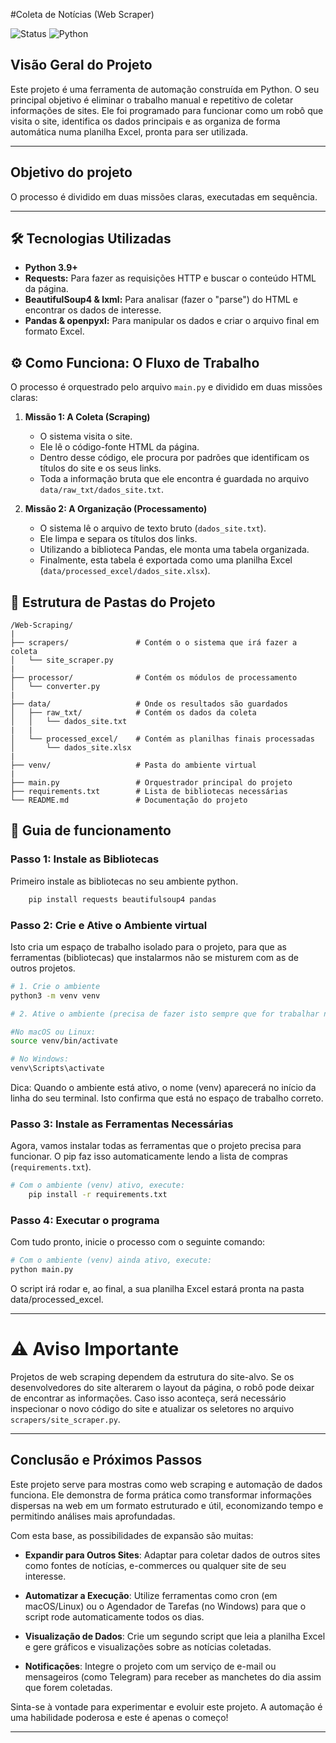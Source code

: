 #Coleta de Notícias (Web Scraper)

![Status](https://img.shields.io/badge/status-funcional-green)
![Python](https://img.shields.io/badge/Python-3.9+-blue)

## Visão Geral do Projeto

Este projeto é uma ferramenta de automação construída em Python. O seu principal objetivo é eliminar o trabalho manual e repetitivo de coletar informações de sites. Ele foi programado para funcionar como um robô que visita o site, identifica os dados principais e as organiza de forma automática numa planilha Excel, pronta para ser utilizada.

---

## Objetivo do projeto
O processo é dividido em duas missões claras, executadas em sequência.

---

## 🛠️ Tecnologias Utilizadas

-   **Python 3.9+**
-   **Requests:** Para fazer as requisições HTTP e buscar o conteúdo HTML da página.
-   **BeautifulSoup4 & lxml:** Para analisar (fazer o "parse") do HTML e encontrar os dados de interesse.
-   **Pandas & openpyxl:** Para manipular os dados e criar o arquivo final em formato Excel.


## ⚙️ Como Funciona: O Fluxo de Trabalho

O processo é orquestrado pelo arquivo `main.py` e dividido em duas missões claras:

1.  **Missão 1: A Coleta (Scraping)**
    -   O sistema visita o site.
    -   Ele lê o código-fonte HTML da página.
    -   Dentro desse código, ele procura por padrões que identificam os títulos do site e os seus links.
    -   Toda a informação bruta que ele encontra é guardada no arquivo `data/raw_txt/dados_site.txt`.

2.  **Missão 2: A Organização (Processamento)**
    -   O sistema lê o arquivo de texto bruto (`dados_site.txt`).
    -   Ele limpa e separa os títulos dos links.
    -   Utilizando a biblioteca Pandas, ele monta uma tabela organizada.
    -   Finalmente, esta tabela é exportada como uma planilha Excel (`data/processed_excel/dados_site.xlsx`).

## 📂 Estrutura de Pastas do Projeto

````
/Web-Scraping/
|
├── scrapers/               # Contém o o sistema que irá fazer a coleta
│   └── site_scraper.py
|
├── processor/              # Contém os módulos de processamento
│   └── converter.py
|
├── data/                   # Onde os resultados são guardados
│   ├── raw_txt/            # Contém os dados da coleta
│   │   └── dados_site.txt
|   |
│   └── processed_excel/    # Contém as planilhas finais processadas
│       └── dados_site.xlsx
|
├── venv/                   # Pasta do ambiente virtual
|
├── main.py                 # Orquestrador principal do projeto
├── requirements.txt        # Lista de bibliotecas necessárias
└── README.md               # Documentação do projeto

````

## 🚀  Guia de funcionamento 

### Passo 1: Instale as Bibliotecas

Primeiro instale as bibliotecas no seu ambiente python.
```bash
    pip install requests beautifulsoup4 pandas
```

### Passo 2: Crie e Ative o Ambiente virtual

Isto cria um espaço de trabalho isolado para o projeto, para que as ferramentas (bibliotecas) que instalarmos não se misturem com as de outros projetos.

```bash
# 1. Crie o ambiente 
python3 -m venv venv

# 2. Ative o ambiente (precisa de fazer isto sempre que for trabalhar no projeto)

#No macOS ou Linux:
source venv/bin/activate

# No Windows:
venv\Scripts\activate
```

Dica: Quando o ambiente está ativo, o nome (venv) aparecerá no início da linha do seu terminal. Isto confirma que está no espaço de trabalho correto.

### Passo 3: Instale as Ferramentas Necessárias

Agora, vamos instalar todas as ferramentas que o projeto precisa para funcionar. O pip faz isso automaticamente lendo a lista de compras (`requirements.txt`).

```bash
# Com o ambiente (venv) ativo, execute:
    pip install -r requirements.txt
```

### Passo 4: Executar o programa
Com tudo pronto, inicie o processo com o seguinte comando:
```bash
# Com o ambiente (venv) ainda ativo, execute:
python main.py
```
O script irá rodar e, ao final, a sua planilha Excel estará pronta na pasta data/processed_excel.

---

# ⚠️ Aviso Importante

Projetos de web scraping dependem da estrutura do site-alvo. Se os desenvolvedores do site alterarem o layout da página, o robô pode deixar de encontrar as informações. Caso isso aconteça, será necessário inspecionar o novo código do site e atualizar os seletores no arquivo `scrapers/site_scraper.py`.

---

## Conclusão e Próximos Passos

Este projeto serve para mostras como web scraping e automação de dados funciona. Ele demonstra de forma prática como transformar informações dispersas na web em um formato estruturado e útil, economizando tempo e permitindo análises mais aprofundadas.

Com esta base, as possibilidades de expansão são muitas:

- **Expandir para Outros Sites**: Adaptar para coletar dados de outros sites como fontes de notícias, e-commerces ou qualquer site de seu interesse.

- **Automatizar a Execução**: Utilize ferramentas como cron (em macOS/Linux) ou o Agendador de Tarefas (no Windows) para que o script rode automaticamente todos os dias.

- **Visualização de Dados**: Crie um segundo script que leia a planilha Excel e gere gráficos e visualizações sobre as notícias coletadas.

- **Notificações**: Integre o projeto com um serviço de e-mail ou mensageiros (como Telegram) para receber as manchetes do dia assim que forem coletadas.

Sinta-se à vontade para experimentar e evoluir este projeto. A automação é uma habilidade poderosa e este é apenas o começo!

---

